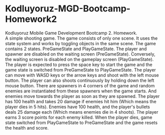 # Kodluyoruz-MGD-Bootcamp-Homework2
Kodluyoruz Mobile Game Development Bootcamp 2. Homework.<br>
A simple shooting game. The game consists of only one scene. It uses the state system and works by toggling objects in the same scene. The game contains 2 states. PreGameState and PlayGameState. The player and spawner are disabled on the waiting screen (PreGameState). Conversely, the waiting screen is disabled on the gameplay screen (PlayGameState). The player is expected to press the space key to start the game and the game state is switched from PreGameState to PlayGameState. The player can move with WASD keys or the arrow keys and shoot with the left mouse button. The player can also shoots continuously by holding down the left mouse button. There are spawners in 4 corners of the game and random enemies are instantiated from these spawners when the game starts. And enemies move towards the player as soon as they are spawned. The player has 100 health and takes 20 damage if enemies hit him (Which means the player dies in 5 hits). Enemies have 100 health, and the player's bullets deals 25 damage each (Which means enemies die in 4 shoots). The player earns 3 score points for each enemy killed. When the player dies, game state switched from PlayGameState to PreGameState and the game resets the health and score.
